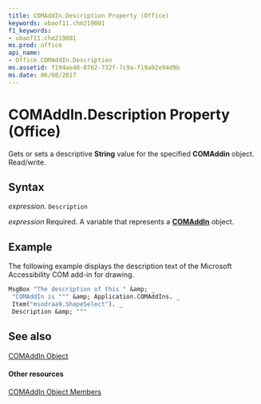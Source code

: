 ```yaml
---
title: COMAddIn.Description Property (Office)
keywords: vbaof11.chm219001
f1_keywords:
- vbaof11.chm219001
ms.prod: office
api_name:
- Office.COMAddIn.Description
ms.assetid: f194ae48-0762-732f-7c9a-f19a92e94d9b
ms.date: 06/08/2017
---
```



# COMAddIn.Description Property (Office)

Gets or sets a descriptive  **String** value for the specified **COMAddin** object. Read/write.


## Syntax

 _expression_. `Description`

 _expression_ Required. A variable that represents a **[COMAddIn](comaddin-object-office.md)** object.


## Example

The following example displays the description text of the Microsoft Accessibility COM add-in for drawing.


```vb
MsgBox "The description of this " &amp; _ 
 "COMAddIn is """ &amp; Application.COMAddIns. _ 
 Item("msodraa9.ShapeSelect"). _ 
 Description &amp; """
```


## See also


[COMAddIn Object](comaddin-object-office.md)
#### Other resources


[COMAddIn Object Members](comaddin-members-office.md)

